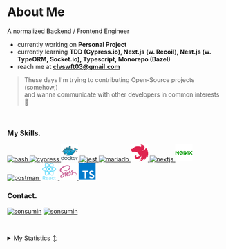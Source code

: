 # About Me

A normalized Backend / Frontend Engineer

- currently working on **Personal Project**
- currently learning **TDD (Cypress.io), Next.js (w. Recoil), Nest.js (w. TypeORM, Socket.io), Typescript, Monorepo (Bazel)**
- reach me at **clvswft03@gmail.com**

> These days I'm trying to contributing Open-Source projects (somehow,)\
> and wanna communicate with other developers in common interests 💬

&nbsp;

<h3 align="left">My Skills.</h3>
<p align="left"> <a href="https://www.gnu.org/software/bash/" target="_blank" rel="noreferrer"> <img src="https://www.vectorlogo.zone/logos/gnu_bash/gnu_bash-icon.svg" alt="bash" width="40" height="40"/> </a> <a href="https://www.cypress.io" target="_blank" rel="noreferrer"> <img src="https://raw.githubusercontent.com/simple-icons/simple-icons/6e46ec1fc23b60c8fd0d2f2ff46db82e16dbd75f/icons/cypress.svg" alt="cypress" width="40" height="40"/> </a> <a href="https://www.docker.com/" target="_blank" rel="noreferrer"> <img src="https://raw.githubusercontent.com/devicons/devicon/master/icons/docker/docker-original-wordmark.svg" alt="docker" width="40" height="40"/> </a> <a href="https://jestjs.io" target="_blank" rel="noreferrer"> <img src="https://www.vectorlogo.zone/logos/jestjsio/jestjsio-icon.svg" alt="jest" width="40" height="40"/> </a> <a href="https://mariadb.org/" target="_blank" rel="noreferrer"> <img src="https://www.vectorlogo.zone/logos/mariadb/mariadb-icon.svg" alt="mariadb" width="40" height="40"/> </a> <a href="https://nestjs.com/" target="_blank" rel="noreferrer"> <img src="https://raw.githubusercontent.com/devicons/devicon/master/icons/nestjs/nestjs-plain.svg" alt="nestjs" width="40" height="40"/> </a> <a href="https://nextjs.org/" target="_blank" rel="noreferrer"> <img src="https://cdn.worldvectorlogo.com/logos/nextjs-2.svg" alt="nextjs" width="40" height="40"/> </a> <a href="https://www.nginx.com" target="_blank" rel="noreferrer"> <img src="https://raw.githubusercontent.com/devicons/devicon/master/icons/nginx/nginx-original.svg" alt="nginx" width="40" height="40"/> </a> <a href="https://postman.com" target="_blank" rel="noreferrer"> <img src="https://www.vectorlogo.zone/logos/getpostman/getpostman-icon.svg" alt="postman" width="40" height="40"/> </a> <a href="https://reactjs.org/" target="_blank" rel="noreferrer"> <img src="https://raw.githubusercontent.com/devicons/devicon/master/icons/react/react-original-wordmark.svg" alt="react" width="40" height="40"/> </a> <a href="https://sass-lang.com" target="_blank" rel="noreferrer"> <img src="https://raw.githubusercontent.com/devicons/devicon/master/icons/sass/sass-original.svg" alt="sass" width="40" height="40"/> </a> <a href="https://www.typescriptlang.org/" target="_blank" rel="noreferrer"> <img src="https://raw.githubusercontent.com/devicons/devicon/master/icons/typescript/typescript-original.svg" alt="typescript" width="40" height="40"/> </a> </p>

<h3 align="left">Contact.</h3>
<p align="left"> <a href="https://linkedin.com/in/sonsumin" target="blank"><img align="center" src="https://raw.githubusercontent.com/rahuldkjain/github-profile-readme-generator/master/src/images/icons/Social/github.svg" alt="sonsumin" height="30" width="40" /></a> <a href="https://linkedin.com/in/sonsumin" target="blank"><img align="center" src="https://raw.githubusercontent.com/rahuldkjain/github-profile-readme-generator/master/src/images/icons/Social/linked-in-alt.svg" alt="sonsumin" height="30" width="40" /></a>
</p>

&nbsp;

<details>
 <summary>My Statistics ↕️</summary>

<!--START_SECTION:waka-->
![Code Time](http://img.shields.io/badge/Code%20Time-841%20hrs%2049%20mins-blue)

![Profile Views](http://img.shields.io/badge/Profile%20Views-0-blue)

**🐱 My GitHub Data** 

> 🏆 1,148 Contributions in the Year 2022
 > 
> 📦 12.5 MB Used in GitHub's Storage 
 > 
> 💼 Opted to Hire
 > 
> 📜 330 Public Repositories 
 > 
> 🔑 101 Private Repositories  
 > 
**I'm an Early 🐤** 

```text
🌞 Morning    30 commits     █████░░░░░░░░░░░░░░░░░░░░   20.69% 
🌆 Daytime    43 commits     ███████░░░░░░░░░░░░░░░░░░   29.66% 
🌃 Evening    49 commits     ████████░░░░░░░░░░░░░░░░░   33.79% 
🌙 Night      23 commits     ████░░░░░░░░░░░░░░░░░░░░░   15.86%

```
📅 **I'm Most Productive on Thursday** 

```text
Monday       25 commits     ████░░░░░░░░░░░░░░░░░░░░░   17.24% 
Tuesday      19 commits     ███░░░░░░░░░░░░░░░░░░░░░░   13.1% 
Wednesday    25 commits     ████░░░░░░░░░░░░░░░░░░░░░   17.24% 
Thursday     42 commits     ███████░░░░░░░░░░░░░░░░░░   28.97% 
Friday       15 commits     ██░░░░░░░░░░░░░░░░░░░░░░░   10.34% 
Saturday     6 commits      █░░░░░░░░░░░░░░░░░░░░░░░░   4.14% 
Sunday       13 commits     ██░░░░░░░░░░░░░░░░░░░░░░░   8.97%

```


📊 **This Week I Spent My Time On** 

```text
⌚︎ Time Zone: Asia/Seoul

💬 Programming Languages: 
Kotlin                   31 hrs 47 mins      ███████████████████░░░░░░   77.77% 
Other                    3 hrs 4 mins        ██░░░░░░░░░░░░░░░░░░░░░░░   7.53% 
Python                   1 hr 47 mins        █░░░░░░░░░░░░░░░░░░░░░░░░   4.39% 
JSON                     39 mins             ░░░░░░░░░░░░░░░░░░░░░░░░░   1.63% 
XML                      39 mins             ░░░░░░░░░░░░░░░░░░░░░░░░░   1.59%

🔥 Editors: 
IntelliJ                 33 hrs 52 mins      ████████████████████░░░░░   82.85% 
Browser                  3 hrs 4 mins        ██░░░░░░░░░░░░░░░░░░░░░░░   7.53% 
PyCharmCore              2 hrs 47 mins       █░░░░░░░░░░░░░░░░░░░░░░░░   6.81% 
Neovim                   46 mins             ░░░░░░░░░░░░░░░░░░░░░░░░░   1.92% 
VS Code                  21 mins             ░░░░░░░░░░░░░░░░░░░░░░░░░   0.89%

💻 Operating System: 
Linux                    40 hrs 30 mins      ████████████████████████░   99.1% 
Windows                  22 mins             ░░░░░░░░░░░░░░░░░░░░░░░░░   0.9%

```

**I Mostly Code in JavaScript** 

```text
JavaScript               20 repos            ██████░░░░░░░░░░░░░░░░░░░   25.64% 
TypeScript               18 repos            █████░░░░░░░░░░░░░░░░░░░░   23.08% 
Shell                    9 repos             ███░░░░░░░░░░░░░░░░░░░░░░   11.54% 
CSS                      7 repos             ██░░░░░░░░░░░░░░░░░░░░░░░   8.97% 
Python                   6 repos             ██░░░░░░░░░░░░░░░░░░░░░░░   7.69%

```


**Timeline**

![Chart not found](https://raw.githubusercontent.com/todaypp/todaypp/master/charts/bar_graph.png) 


 Last Updated on 24/05/2022 19:39:21 UTC
<!--END_SECTION:waka-->
</details>
